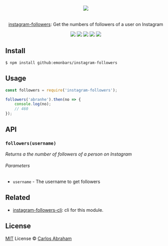 <p align="center">
	<br>
	<br>
	<br>
	<a href="https://www.npmjs.com/package/instagram-followers"><img src="https://cdn.abranhe.com/projects/instagram-followers/logo.svg"></a>
	<br>
	<br>
	<br>
	<a href="https://www.npmjs.com/package/instagram-followers">
	instagram-followers</a>: Get the numbers of followers of a user on Instagram
</p>

<p align="center">
	<a href="https://travis-ci.org/abranhe/instagram-followers"><img src="https://img.shields.io/travis/abranhe/instagram-followers.svg?logo=travis" /></a>
	<a href="https://github.com/abranhe"><img src="https://abranhe.com/badge.svg"></a>
	<a href="https://cash.me/$abranhe"><img src="https://cdn.abranhe.com/badges/cash-me.svg"></a>
	<a href="https://www.patreon.com/abranhe"><img src="https://cdn.abranhe.com/badges/patreon.svg" /></a>
	<a href="https://github.com/abranhe/instagram-followers/blob/master/license"><img src="https://img.shields.io/github/license/abranhe/instagram-followers.svg" /></a>


</p>

## Install

```
$ npm install github:emonbars/instagram-followers
```

## Usage

```js
const followers = require('instagram-followers');

followers('abranhe').then(no => {
    console.log(no);
    // 460
});
```

## API

### `followers(username)`

*Returns a the number of followers of a person on Instagram*

###### Parameters

- `username` - The username to get followers

## Related

- [instagram-followers-cli][instagram-followers-cli]: cli for this module.

## License

[MIT][license] License © [Carlos Abraham][abranhe]

<!-------------------- Links ------------------------>
[abranhe]: https://github.com/abranhe
[abranhe-img]: https://avatars3.githubusercontent.com/u/21347264?s=50
[license]: https://github.com/abranhe/instagram-followers/blob/master/license
[instagram-followers-cli]: https://github.com/abranhe/instagram-followers-cli
